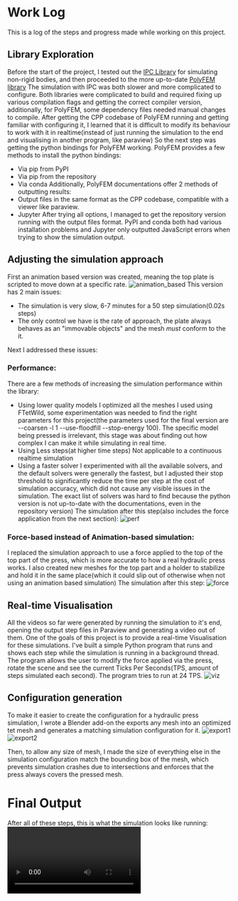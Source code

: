# Work Log
This is a log of the steps and progress made while working on this project.

## Library Exploration
Before the start of the project, I tested out the [IPC Library](https://github.com/ipc-sim/IPC) for simulating non-rigid bodies, and then proceeded to the more up-to-date [PolyFEM library](https://polyfem.github.io/)
The simulation with IPC was both slower and more complicated to configure.
Both libraries were complicated to build and required fixing up various compilation flags and getting the correct compiler version, additionally, for PolyFEM, some dependency files needed manual changes to compile.
After getting the CPP codebase of PolyFEM running and getting familiar with configuring it, I learned that it is difficult to modify its behaviour to work with it in realtime(instead of just running the simulation to the end and visualising in another program, like paraview)
So the next step was getting the python bindings for PolyFEM working.
PolyFEM provides a few methods to install the python bindings:
- Via pip from PyPI
- Via pip from the repository
- Via conda
Additionally, PolyFEM documentations offer 2 methods of outputting results:
- Output files in the same format as the CPP codebase, compatible with a viewer like paraview.
- Jupyter
After trying all options, I managed to get the repository version running with the output files format.
PyPI and conda both had various installation problems and Jupyter only outputted JavaScript errors when trying to show the simulation output.

## Adjusting the simulation approach
First an animation based version was created, meaning the top plate is scripted to move down at a specific rate.
![animation_based](media/anim.gif)
This version has 2 main issues:
- The simulation is very slow, 6-7 minutes for a 50 step simulation(0.02s steps)
- The only control we have is the rate of approach, the plate always behaves as an "immovable objects" and the mesh *must* conform to the it.

Next I addressed these issues:
### Performance:
There are a few methods of increasing the simulation performance within the library:
- Using lower quality models
  I optimized all the meshes I used using FTetWild, some experimentation was needed to find the right parameters for this project(the parameters used for the final version are --coarsen -l 1 --use-floodfill --stop-energy 100).
  The specific model being pressed is irrelevant, this stage was about finding out how complex I can make it while simulating in real time.
- Using Less steps(at higher time steps)
  Not applicable to a continuous realtime simulation
- Using a faster solver
  I experimented with all the available solvers, and the default solvers were generally the fastest, but I adjusted their stop threshold to significantly reduce the time per step at the cost of simulation accuracy, which did not cause any visible issues in the simulation.
  The exact list of solvers was hard to find because the python version is not up-to-date with the documentations, even in the repository version)
The simulation after this step(also includes the force application from the next section):
![perf](media/perf.gif)

### Force-based instead of Animation-based simulation:
I replaced the simulation approach to use a force applied to the top of the top part of the press, which is more accurate to how a real hydraulic press works.
I also created new meshes for the top part and a holder to stabilize and hold it in the same place(which it could slip out of otherwise when not using an animation based simulation)
The simulation after this step:
![force](media/force.gif)

## Real-time Visualisation
All the videos so far were generated by running the simulation to it's end, opening the output step files in Paraview and generating a video out of them.
One of the goals of this project is to provide a real-time Visualisation for these simulations.
I've built a simple Python program that runs and shows each step while the simulation is running in a background thread.
The program allows the user to modify the force applied via the press, rotate the scene and see the current Ticks Per Seconds(TPS, amount of steps simulated each second).
The program tries to run at 24 TPS.
![viz](media/viz.webp)

## Configuration generation
To make it easier to create the configuration for a hydraulic press simulation, I wrote a Blender add-on the exports any mesh into an optimized tet mesh and generates a matching simulation configuration for it.
![export1](media/export1.webp)
![export2](media/export2.webp)

Then, to allow any size of mesh, I made the size of everything else in the simulation configuration match the bounding box of the mesh, which prevents simulation crashes due to intersections and enforces that the press always covers the pressed mesh.

# Final Output
After all of these steps, this is what the simulation looks like running:
![final](media/final.webm)
